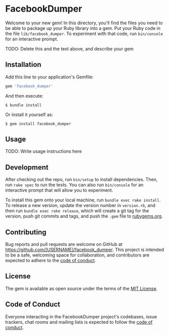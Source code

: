 # FacebookDumper

Welcome to your new gem! In this directory, you'll find the files you need to be able to package up your Ruby library into a gem. Put your Ruby code in the file `lib/facebook_dumper`. To experiment with that code, run `bin/console` for an interactive prompt.

TODO: Delete this and the text above, and describe your gem

## Installation

Add this line to your application's Gemfile:

```ruby
gem 'facebook_dumper'
```

And then execute:

    $ bundle install

Or install it yourself as:

    $ gem install facebook_dumper

## Usage

TODO: Write usage instructions here

## Development

After checking out the repo, run `bin/setup` to install dependencies. Then, run `rake spec` to run the tests. You can also run `bin/console` for an interactive prompt that will allow you to experiment.

To install this gem onto your local machine, run `bundle exec rake install`. To release a new version, update the version number in `version.rb`, and then run `bundle exec rake release`, which will create a git tag for the version, push git commits and tags, and push the `.gem` file to [rubygems.org](https://rubygems.org).

## Contributing

Bug reports and pull requests are welcome on GitHub at https://github.com/[USERNAME]/facebook_dumper. This project is intended to be a safe, welcoming space for collaboration, and contributors are expected to adhere to the [code of conduct](https://github.com/[USERNAME]/facebook_dumper/blob/master/CODE_OF_CONDUCT.md).


## License

The gem is available as open source under the terms of the [MIT License](https://opensource.org/licenses/MIT).

## Code of Conduct

Everyone interacting in the FacebookDumper project's codebases, issue trackers, chat rooms and mailing lists is expected to follow the [code of conduct](https://github.com/[USERNAME]/facebook_dumper/blob/master/CODE_OF_CONDUCT.md).

